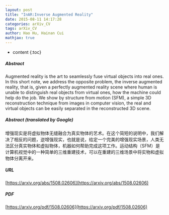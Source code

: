 ```yaml
---
layout: post
title: "InAR:Inverse Augmented Reality"
date: 2015-08-11 14:17:28
categories: arXiv_CV
tags: arXiv_CV
author: Hao Hu, Hainan Cui
mathjax: true
---
```


* content
{:toc}

##### Abstract
Augmented reality is the art to seamlessly fuse virtual objects into real ones. In this short note, we address the opposite problem, the inverse augmented reality, that is, given a perfectly augmented reality scene where human is unable to distinguish real objects from virtual ones, how the machine could help do the job. We show by structure from motion (SFM), a simple 3D reconstruction technique from images in computer vision, the real and virtual objects can be easily separated in the reconstructed 3D scene.

##### Abstract (translated by Google)
增强现实是将虚拟物体无缝融合为真实物体的艺术。在这个简短的说明中，我们解决了相反的问题，逆增强现实，也就是说，给定一个完美的增强现实场景，人类无法区分真实物体和虚拟物体，机器如何帮助完成这项工作。运动结构（SFM）是计算机视觉中的一种简单的三维重建技术，可以在重建的三维场景中将实物和虚拟物体分离开来。

##### URL
[https://arxiv.org/abs/1508.02606](https://arxiv.org/abs/1508.02606)

##### PDF
[https://arxiv.org/pdf/1508.02606](https://arxiv.org/pdf/1508.02606)


